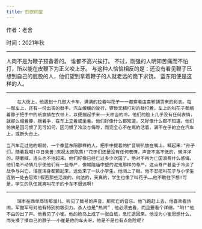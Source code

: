 ```yaml
---
title: 四世同堂
---
```


<p font size="4">作者：老舍</p>
<p font size="4">时间：2021年秋</p>

---

  人肉不是为鞭子预备着的。 谁都不高兴挨打。 不过，刚强的人明知苦痛而不怕打，所以能在皮鞭下为正义咬上牙。 与这种人恰恰相反的是：还没有看见鞭子已想到自己的屁股的人，他们望到拿着鞭子的人就老远的跪下求饶。 蓝东阳便是这样的人。

---

        在大街上，他遇到十几部大卡车，满满的拉着叫花子一一都穿着由喜轿铺赁来的彩衣。每一部车上，还有一份出丧的鼓手。汽车缓缓的驶行，锣鼓无精打彩的敲打着，车上的叫花子都缩着脖子把手中的纸旗插在衣领上，以便揣起手来——天相当的冷。他们的脸上几乎没有任何表情，就那么缩着脖，揣着手，在车上立着或坐着。他们好像什么都知道，又好像什么都不知道。他们仿佛是因习惯了无可如何，因习惯了冷淡与侮辱，而完全心不在焉的活着，满不在乎的立在汽车上，或断头台上。

    当汽车走过他的眼前，一个像蓝东阳那样的人，把手中提着的扩音喇叭放在嘴上，喊起来:"孙子们，随着我喊!中日亲善!庆祝太原陷落!"花子们还是没有任何表情，声音不高不低的，懒洋洋的，随着喊，连头也不抬起来。他们好像已经亡过多少次国了，绝对不再为亡国浪费什么感情。他们毫不动情几乎使他们有一些尊严，像城隍庙中塑的泥鬼那样的尊严。这点尊严甚至于冷淡了战争与兴亡。瑞宣浑身都颤起来。远处来了一队小学生。他闭上了眼。他不忍把叫花子与小学生连到一处去思索!假若那些活泼的，纯洁的，天真的，学生也像了叫花子……他不敢往下想!可是，学生的队伍就离叫花子的卡车不很远啊!

---

        瑞丰在西单商场那溜儿，听见了鼓号的声音，那死亡的音乐。他飞跑赶上去，他喜欢看热闹，军鼓军号对他有特别的吸引力。杀人也是“热闹”﹐他必须去看，而且要看个详细。"哟!"他不由的出了声。他看见了小崔。他的脸马上成了一张白纸，急忙退回来。他没为小崔思想什么，而先摸了摸自己的脖子——小崔是他的车夫呀，他是不是也有点危险呢?